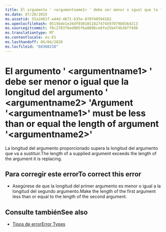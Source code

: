 ```yaml
---
title: El argumento ' <argumentname1> ' debe ser menor o igual que la longitud del argumento ' <argumentname2> '
ms.date: 07/20/2015
ms.assetid: 55a2401f-a44d-4671-b35e-878f48594162
ms.openlocfilehash: 05156de1e26df0301011827474597079b0364213
ms.sourcegitcommit: f8c270376ed905f6a8896ce0fe25b4f4b38ff498
ms.translationtype: MT
ms.contentlocale: es-ES
ms.lasthandoff: 06/04/2020
ms.locfileid: "84368210"
---
```

# <a name="argument-argumentname1-must-be-less-than-or-equal-the-length-of-argument-argumentname2"></a><span data-ttu-id="1cac1-102">El argumento ' \<argumentname1> ' debe ser menor o igual que la longitud del argumento ' \<argumentname2> '</span><span class="sxs-lookup"><span data-stu-id="1cac1-102">Argument '\<argumentname1>' must be less than or equal the length of argument '\<argumentname2>'</span></span>
<span data-ttu-id="1cac1-103">La longitud del argumento proporcionado supera la longitud del argumento que va a sustituir.</span><span class="sxs-lookup"><span data-stu-id="1cac1-103">The length of a supplied argument exceeds the length of the argument it is replacing.</span></span>  
  
## <a name="to-correct-this-error"></a><span data-ttu-id="1cac1-104">Para corregir este error</span><span class="sxs-lookup"><span data-stu-id="1cac1-104">To correct this error</span></span>  
  
- <span data-ttu-id="1cac1-105">Asegúrese de que la longitud del primer argumento es menor o igual a la longitud del segundo argumento.</span><span class="sxs-lookup"><span data-stu-id="1cac1-105">Make the length of the first argument less than or equal to the length of the second argument.</span></span>  
  
## <a name="see-also"></a><span data-ttu-id="1cac1-106">Consulte también</span><span class="sxs-lookup"><span data-stu-id="1cac1-106">See also</span></span>

- [<span data-ttu-id="1cac1-107">Tipos de error</span><span class="sxs-lookup"><span data-stu-id="1cac1-107">Error Types</span></span>](../programming-guide/language-features/error-types.md)

